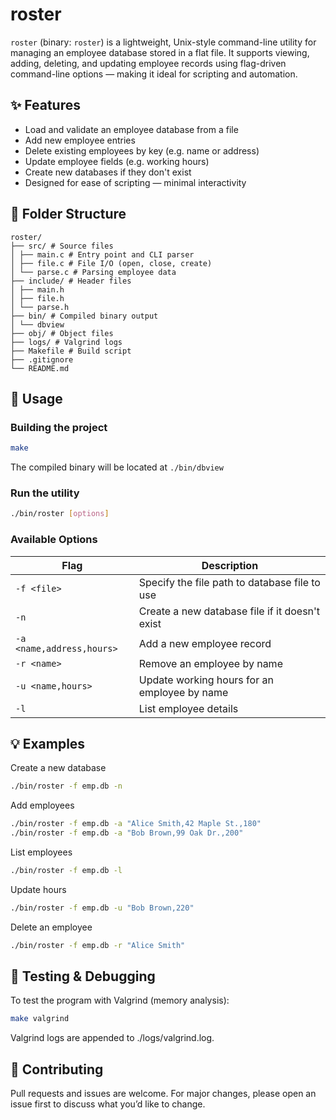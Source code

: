 # roster

`roster` (binary: `roster`) is a lightweight, Unix-style command-line utility for managing an employee database stored in a flat file. It supports viewing, adding, deleting, and updating employee records using flag-driven command-line options — making it ideal for scripting and automation.

## ✨ Features

- Load and validate an employee database from a file
- Add new employee entries
- Delete existing employees by key (e.g. name or address)
- Update employee fields (e.g. working hours)
- Create new databases if they don't exist
- Designed for ease of scripting — minimal interactivity

## 📁 Folder Structure

```
roster/  
├── src/ # Source files  
│ ├── main.c # Entry point and CLI parser  
│ ├── file.c # File I/O (open, close, create)  
│ └── parse.c # Parsing employee data  
├── include/ # Header files  
│ ├── main.h  
│ ├── file.h  
│ └── parse.h  
├── bin/ # Compiled binary output  
│ └── dbview  
├── obj/ # Object files  
├── logs/ # Valgrind logs  
├── Makefile # Build script  
├── .gitignore  
└── README.md

````

## 🚀 Usage

### Building the project

```bash
make
````
The compiled binary will be located at `./bin/dbview`

### Run the utility

```sh
./bin/roster [options]
```

### Available Options

| Flag         | Description                                    |
| ------------ | ---------------------------------------------- |
| `-f <file>`  | Specify the file path to database file to use  |
| `-n`         | Create a new database file if it doesn't exist |
| `-a <name,address,hours>` | Add a new employee record         |
| `-r <name>`  | Remove an employee by name                     |
| `-u <name,hours>` | Update working hours for an employee by name |
| `-l`         | List employee details                          |

## 💡 Examples
Create a new database
``` bash
./bin/roster -f emp.db -n
```
Add employees
``` bash
./bin/roster -f emp.db -a "Alice Smith,42 Maple St.,180"
./bin/roster -f emp.db -a "Bob Brown,99 Oak Dr.,200"
```
List employees
``` bash
./bin/roster -f emp.db -l
```
Update hours
``` bash
./bin/roster -f emp.db -u "Bob Brown,220"
```
Delete an employee
``` bash
./bin/roster -f emp.db -r "Alice Smith"
```

## 🧪 Testing & Debugging
To test the program with Valgrind (memory analysis):
``` bash
make valgrind
```
Valgrind logs are appended to ./logs/valgrind.log.

## 🤝 Contributing
Pull requests and issues are welcome. For major changes, please open an issue first to discuss what you’d like to change.

